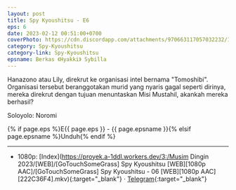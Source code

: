```yaml
---
layout: post
title: Spy Kyoushitsu - E6
eps: 6
date: 2023-02-12 00:51:00+0700
coverPhoto: https://cdn.discordapp.com/attachments/970663117057032232/1074022603565584455/mpv-shot0200.jpg
category: Spy-Kyoushitsu
category-link: Spy-Kyoushitsu
epsname: Berkas 《Hyakki》 Sybilla
---
```


Hanazono atau Lily, direkrut ke organisasi intel bernama "Tomoshibi". Organisasi tersebut beranggotakan murid yang nyaris gagal seperti dirinya, mereka direkrut dengan tujuan menuntaskan Misi Mustahil, akankah mereka berhasil?

Soloyolo: Noromi

{% if page.eps %}E{{ page.eps }} - {{ page.epsname }}{% elsif page.epsname %}Unduh{% endif %}

---
- 1080p: [Index](https://proyek.a-1ddl.workers.dev/3:/Musim Dingin 2023/[WEB]/[GoTouchSomeGrass] Spy Kyoushitsu [WEB][1080p AAC]/[GoTouchSomeGrass] Spy Kyoushitsu - 06 [WEB][1080p AAC][222C36F4].mkv){:target="_blank"} &middot; [Telegram](https://t.me/a1fansubweeklies/199){:target="_blank"}
